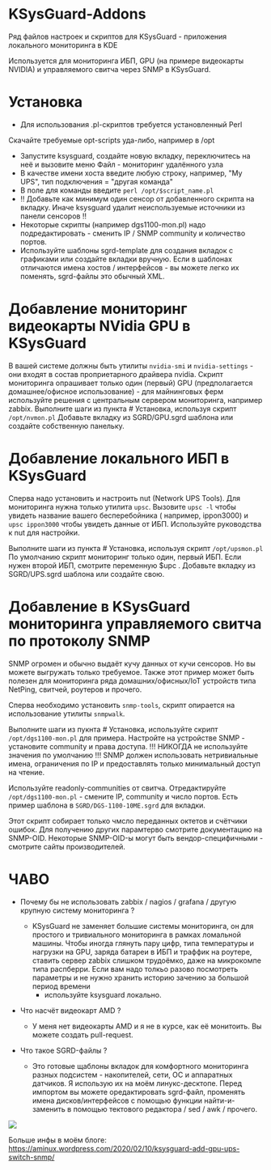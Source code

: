 # KSysGuard-Addons
Ряд файлов настроек и скриптов для KSysGuard - приложения локального мониторинга в KDE

Используется для мониторинга ИБП, GPU (на примере видеокарты NVIDIA) и управляемого свитча через SNMP в KSysGuard.

# Установка

* Для использования .pl-скриптов требуется установленный Perl

Скачайте требуемые opt-scripts уда-либо, например в /opt
* Запустите ksysguard, создайте новую вкладку, переключитесь на неё и вызовите меню Файл - мониторинг удалённого узла
* В качестве имени хоста введите любую строку, например, "My UPS", тип подключения = "другая команда"
* В поле для команды введите `perl /opt/$script_name.pl`
* !! Добавьте как минимум один сенсор от добавленного скрипта на вкладку.
  Иначе ksysguard удалит неиспользуемые источники из панели сенсоров !!
* Некоторые скрипты (например dgs1100-mon.pl) надо подредактировать - сменить IP / SNMP community и количество портов.
* Используйте шаблоны sgrd-template для создания вкладок с графиками или создайте вкладки вручную.
  Если в шаблонах отличаются имена хостов / интерфейсов - вы можете легко их поменять,
  sgrd-файлы это обычный XML.


# Добавление мониторинг видеокарты NVidia GPU в KSysGuard

В вашей системе должны быть утилиты `nvidia-smi` и `nvidia-settings` - они входят в состав проприетарного драйвера nvidia.
Скрипт мониторинга опрашивает только один (первый) GPU (предполагается домашнее/офисное использование) - для майнинговых ферм используйте решения с центральным сервером мониторинга, например  zabbix.
Выполните шаги из пункта # Установка, используя скрипт `/opt/nvmon.pl`
Добавьте вкладку из SGRD/GPU.sgrd шаблона или создайте собственную панельку.


# Добавление локального ИБП в KSysGuard

Сперва надо установить и настроить nut (Network UPS Tools). Для мониторинга нужна только утилита `upsc`.
Вызовите `upsc -l` чтобы увидеть название вашего бесперебойника ( например, ippon3000) и `upsc ippon3000` чтобы увидеть данные от ИБП.
Используйте руководства к nut для настройки.

Выполните шаги из пункта # Установка, используя скрипт `/opt/upsmon.pl`
По умолчанию скрипт мониторинг только один, первый ИБП. Если нужен второй ИБП, смотрите переменную $upc .
Добавьте вкладку из SGRD/UPS.sgrd шаблона или создайте свою.


# Добавление в KSysGuard мониторинга управляемого свитча по протоколу SNMP

SNMP огромен и обычно выдаёт кучу данных от кучи сенсоров. Но вы можете выгружать только требуемое.
Также этот пример может быть полезен для мониторинга ряда домашних/офисных/IoT устройств типа NetPing, свитчей, роутеров и прочего.

Сперва необходимо установить `snmp-tools`, скрипт опирается на использование утилиты `snmpwalk`.

Выполните шаги из пукнта # Установка, используйте скрипт `/opt/dgs1100-mon.pl` для примера.
Настройте на устройстве SNMP - установите community и права доступа.
!!! НИКОГДА не используйте значения по умолчанию !!!  SNMP должен использовать нетривиальные имена, ограничения по IP и предоставлять только минимальный доступ на чтение.

Используйте readonly-communities от свитча. Отредактируйте `/opt/dgs1100-mon.pl` - смените IP, community и число портов.
Есть пример шаблона в `SGRD/DGS-1100-10ME.sgrd` для вкладки.

Этот скрипт собирает только чмсло переданных октетов и счётчики ошибок. Для получению других парамтерво смотрите документацию на SNMP-OID. Некоторые SNMP-OID-ы могут быть вендор-специфичными - смотрите сайты производителей.


# ЧАВО

* Почему бы не использовать zabbix / nagios / grafana / другую крупную систему мониторинга ?
  - KSysGuard не заменяет большие системы мониторинга, он для простого и тривиального мониторинга в рамках ломальной машины.
    Чтобы иногда глянуть пару цифр, типа температуры и нагрузки на GPU, заряда батареи в ИБП
    и траффик на роутере, ставить сервер zabbix слишком трудоёмко, даже на микрокомпе типа распберри.
    Если вам надо толкьо разово посмотреть параметры и не нужно хранить историю зачению за большой период времени
    - используйте ksysguard локально.

* Что насчёт видеокарт AMD ?
  - У меня нет видеокарты AMD и я не в курсе, как её монитоить. Вы можете создать pull-request.

* Что такое SGRD-файлы ?
  - Это готовые щаблоны вкладок для комфортного мониторинга разных подсистем - накопителей, сети, ОС и аппаратных датчиков.
  Я использую их на моём линукс-десктопе. Перед импортом вы можете оредактировать sgrd-файл, променять имена дисков/интерфейсов
  с помощью функции найти-и-заменить в помощью тектового редактора / sed / awk / прочего.

<img src="https://user-images.githubusercontent.com/13812192/74110497-fff16d80-4b84-11ea-8b50-07e17448b464.png">

Больше инфы в моём блоге: https://aminux.wordpress.com/2020/02/10/ksysguard-add-gpu-ups-switch-snmp/
